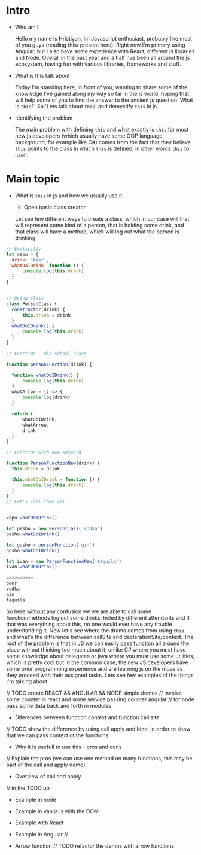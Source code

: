 # Intro
 * Who am I
    
    Hello my name is Hristiyan, im Javascript enthusiast, probably like most of you guys (reading this/ present here). Right 
	now I'm primary using Angular, but I also have some experience with React, different js libraries and Node. Overall in 
	the past year and a half I've been all around the js ecosystem, having fun with various libraries, frameworks and stuff.

 * What is this talk about

    Today I'm standing here, in front of you, wanting to share some of the knowledge I've gained along my way so far in the 
	js world, hoping that I will help some of you to find the answer to the ancient js question 'What is `this`?'  So 'Lets 
	talk about `this`' and demystify  `this` in js. 


 * Identifying the problem

    The main problem with defining `this` and what exactly is `this` for most new js developers (which usually have some OOP 
	language background, for example like C#) comes from the fact that they believe `this` points to the class in which `this` 
	is defined, in other words `this`  to itself.

# Main topic
 * What is `this` in js and how we usually use it

      * Open basic class creator
 
      Let see few different ways to create a class, which in our case will that will represent some 
	  kind of a person, that is holding some drink, and that class will have a method, which will log out what the person is drinking

  ``` javascript
  // Explicitly
 let xapu = {
	drink: 'beer',
	whatDoIDrink: function () {
		console.log(this.drink)
	}
}


// Using class
class PersonClass {
	constructor(drink) {
		this.drink = drink
	}
	whatDoIDrink() {
		console.log(this.drink)
	}
}

// Function - Old school class

function personFunction(drink) {

	function whatDoIDrink() {
		console.log(this.drink)
	}
	whatArrow = () => {
		console.log(drink)
	}

	return {
		whatDoIDrink,
		whatArrow,
		drink
	}
}

// Function with new keyword

function PersonFunctionNew(drink) {
	this.drink = drink

	this.whatDoIDrink = function () {
		console.log(this.drink)
	}
}
// Let's call them all


xapu.whatDoIDrink()

let pesho = new PersonClass('vodka')
pesho.whatDoIDrink()

let gosho = personFunction('gin')
gosho.whatDoIDrink()

let ivan = new PersonFunctionNew('tequila')
ivan.whatDoIDrink()

>>>>>>>>>>
beer
vodka
gin
tequila
  ```
  So here without any confusion we we are able to call some function/methods log out some drinks, 
  holed by different attendants and if that was everything about this, no one would ever have any 
  trouble understanding it. Now let's see where the drama comes from using `this` and what's the 
  difference between callSite and declarationSite/context. The root of the problem is that in JS 
  we can easily pass function all around the place without thinking too much about it, unlike C# 
  where you must have some knowledge about delegates or java  where you must use some utilities, 
  which is pretty cool but in the common case, the new JS developers have some prior programming 
  experience and are learning js on the move as they proceed with their assigned tasks. Lets see 
  few examples of the things I'm talking about

  // TODO create REACT && ANGULAR && NODE simple demos
  // involve some counter in react and some service passing counter angular
  // for node pass some data back and forth in modules

 * Diferences between function context and function call site

  // TODO show the difference by using call apply and bind, in order to show that we can pass context ot the functions 

 * Why it is usefull to use this - pros and cons

  // Explain the pros (we can use one method on many functions, this may be part of the call and apply demo)

 * Overview of call and apply


// in the TODO up
 * Example in node
 * Example in vanila js with the DOM
 * Example with React
 * Example in Angular
//

 * Arrow function
// TODO refactor the demos with arrow functions